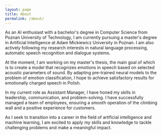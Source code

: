 ```yaml
---
layout: page
title: About
permalink: /about/
---
```


As an AI enthusiast with a bachelor's degree in Computer Science from Poznan University of Technology, I am currently pursuing a master's degree in Artificial Intelligence at Adam Mickiewicz University in Poznan. I am also actively following my research interests in natural language processing, automatic speech recognition and dialogue systems.

At the moment, I am working on my master's thesis, the main goal of which is to create a model that recognizes emotions in speech based on selected acoustic parameters of sound. By adapting pre-trained neural models to the problem of emotion classification, I hope to achieve satisfactory results for emotionally charged speech in Polish.

In my current role as Assistant Manager, I have honed my skills in leadership, communication, and problem-solving. I have successfully managed a team of employees, ensuring a smooth operation of the climbing wall and a positive experience for customers.

As I seek to transition into a career in the field of artificial intelligence and machine learning, I am excited to apply my skills and knowledge to tackle challenging problems and make a meaningful impact.